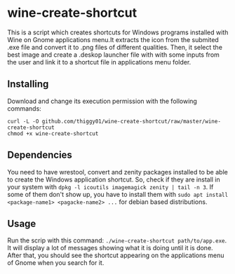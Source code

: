 # wine-create-shortcut

This is a script which creates shortcuts for Windows programs installed with Wine on Gnome applications menu.It extracts 
the icon from the submited .exe file and convert it to .png files of different qualities. Then, it select the best image
and create a .deskop launcher file with with some inputs from the user and link it to a shortcut file in applications
menu folder.

## Installing

Download and change its execution permission with the following commands:

    curl -L -O github.com/thiggy01/wine-create-shortcut/raw/master/wine-create-shortcut
    chmod +x wine-create-shortcut
    
## Dependencies

You need to have wrestool, convert and zenity packages installed to be able to create the Windows application shortcut.
So, check if they are install in your system with `dpkg -l icoutils imagemagick zenity | tail -n 3`. If some of them
don't show up, you have to install them with `sudo apt install <package-name1> <pagacke-name2> ...` for debian based
distributions.

## Usage

Run the scrip with this command: `./wine-create-shortcut path/to/app.exe`. It will display a lot of messages showing what
it is doing until it is done. After that, you should see the shortcut appearing on the applications menu of Gnome
when you search for it.
